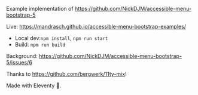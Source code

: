Example implementation of https://github.com/NickDJM/accessible-menu-bootstrap-5

Live: https://mandrasch.github.io/accessible-menu-bootstrap-examples/

- Local dev:`npm install`, `npm run start`
- Build: `npm run build`

Background: https://github.com/NickDJM/accessible-menu-bootstrap-5/issues/6

Thanks to https://github.com/bergwerk/11ty-mix!

Made with Eleventy 🧡.
